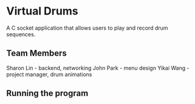 # Virtual Drums
 
A C socket application that allows users to play and record drum sequences. 
 
## Team Members   
Sharon Lin - backend, networking
John Park - menu design
Yikai Wang - project manager, drum animations

## Running the program

